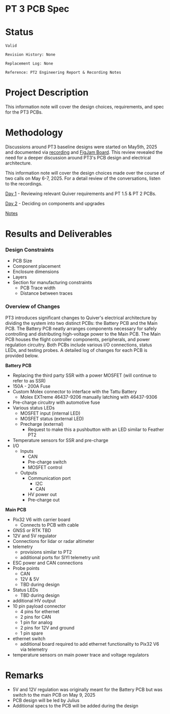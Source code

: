 
# PT 3 PCB Spec

# Status

`Valid`

`Revision History: None`

`Replacement Log: None`

`Reference: PT2 Engineering Report & Recording Notes`

# Project Description

This information note will cover the design choices, requirements, and spec for the PT3 PCBs.

# Methodology

Discussions around PT3 baseline designs were started on May5th, 2025 and documented via [recording](https://drive.google.com/file/d/1gKChez0KID_fH9h32p80YMG8lpvG8C8I/view?usp=drive_link) and [FigJam Board](https://www.figma.com/board/SU1d7bKC6t5i6ATU0lYqLt/PT3-Baseline-Design-Discussion?node-id=1-1034&t=OotsqhjERJzCrPtP-0). This review revealed the need for a deeper discussion around PT3's PCB design and electrical architecture. 

This information note will cover the design choices made  over the course of two calls on May 6-7, 2025. For a detail review of the conversations, listen to the recordings.

[Day 1](https://drive.google.com/file/d/1PiIob_eGq5ElMCwGZTUeyg_mtlkL63G9/view?usp=drive_link) - Reviewing relevant Quiver requirements and PT 1.5 & PT 2 PCBs.

[Day 2](https://drive.google.com/file/d/1p_hfNhdg6mo9MM4S5YFZBDAfLjT9-_I8/view?usp=drive_link) - Deciding on components and upgrades

[Notes]()

# Results and Deliverables

### Design Constraints

- PCB Size
- Component placement
- Enclosure dimensions
- Layers
- Section for manufacturing constraints
  - PCB Trace width
  - Distance between traces 

### Overview of Changes

PT3 introduces significant changes to Quiver's electrical architecture by dividing the system into two distinct PCBs: the Battery PCB and the Main PCB. The Battery PCB neatly arranges components necessary for safely controlling and distributing high-voltage power to the Main PCB. The Main PCB houses the flight controller components, peripherals, and power regulation circuitry. Both PCBs include various I/O connections, status LEDs, and testing probes. A detailed log of changes for each PCB is provided below.

**Battery PCB**
- Replacing the third party SSR with a power MOSFET (will continue to refer to as SSR)
- 150A - 200A Fuse
- Custom Molex connector to interface with the Tattu Battery
  - Molex EXTreme 46437-9206 manually latching with 46437-9306
- Pre-charge circuitry with automotive fuse
- Various status LEDs
  - MOSFET input (internal LED)
  - MOSFET status (external LED)
  - Precharge (external)
    - Request to make this a pushbutton with an LED similar to Feather PT2
- Temperature sensors for SSR and pre-charge 
- I/O
  - Inputs
    - CAN
    - Pre-charge switch
    - MOSFET control
  - Outputs
    - Communication port
      - I2C
      - CAN
    - HV power out
    - Pre-charge out

 **Main PCB**
  - Pix32 V6 with carrier board
    - Connects to PCB with cable
  - GNSS or RTK TBD
  - 12V and 5V regulator
  - Connections for lidar or radar altimeter
  - telemetry
    - provisions similar to PT2
    - additional ports for SIYI telemetry unit
  - ESC power and CAN connections
  - Probe points
    - CAN
    - 12V & 5V
    - TBD during design
  - Status LEDs
    - TBD during design
  - additional HV output
  - 10 pin payload connector
    - 4 pins for ethernet
    - 2 pins for CAN
    - 1 pin for analog
    - 2 pins for 12V and ground
    - 1 pin spare
  - ethernet switch
    - additional board required to add ethernet functionality to Pix32 V6 via telemetry
  - temperature sensors on main power trace and voltage regulators 


# Remarks
- 5V and 12V regulation was originally meant for the Battery PCB but was switch to the main PCB on May 9, 2025
- PCB design will be led by Julius
- Additional specs to the PCB will be added during the design 

